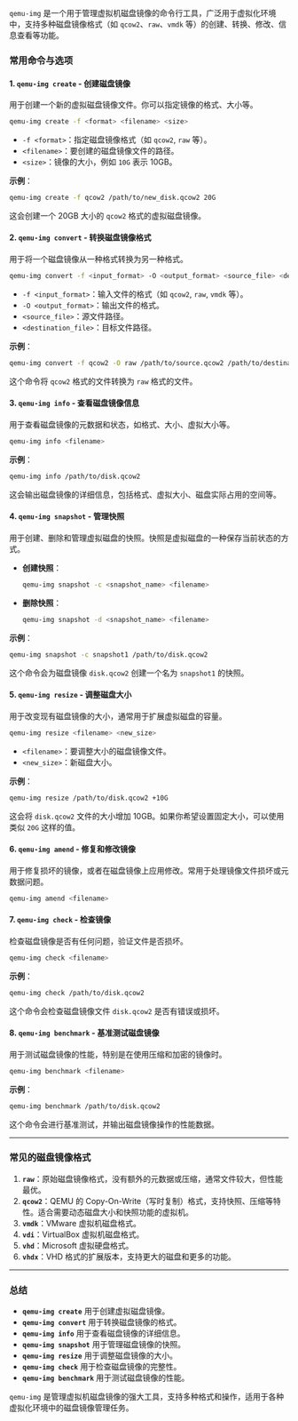 `qemu-img` 是一个用于管理虚拟机磁盘镜像的命令行工具，广泛用于虚拟化环境中，支持多种磁盘镜像格式（如 `qcow2`、`raw`、`vmdk` 等）的创建、转换、修改、信息查看等功能。

### 常用命令与选项

#### 1. **`qemu-img create`** - 创建磁盘镜像
用于创建一个新的虚拟磁盘镜像文件。你可以指定镜像的格式、大小等。

```bash
qemu-img create -f <format> <filename> <size>
```

- `-f <format>`：指定磁盘镜像格式（如 `qcow2`, `raw` 等）。
- `<filename>`：要创建的磁盘镜像文件的路径。
- `<size>`：镜像的大小，例如 `10G` 表示 10GB。

**示例**：
```bash
qemu-img create -f qcow2 /path/to/new_disk.qcow2 20G
```
这会创建一个 20GB 大小的 `qcow2` 格式的虚拟磁盘镜像。

#### 2. **`qemu-img convert`** - 转换磁盘镜像格式
用于将一个磁盘镜像从一种格式转换为另一种格式。

```bash
qemu-img convert -f <input_format> -O <output_format> <source_file> <destination_file>
```

- `-f <input_format>`：输入文件的格式（如 `qcow2`, `raw`, `vmdk` 等）。
- `-O <output_format>`：输出文件的格式。
- `<source_file>`：源文件路径。
- `<destination_file>`：目标文件路径。

**示例**：
```bash
qemu-img convert -f qcow2 -O raw /path/to/source.qcow2 /path/to/destination.raw
```
这个命令将 `qcow2` 格式的文件转换为 `raw` 格式的文件。

#### 3. **`qemu-img info`** - 查看磁盘镜像信息
用于查看磁盘镜像的元数据和状态，如格式、大小、虚拟大小等。

```bash
qemu-img info <filename>
```

**示例**：
```bash
qemu-img info /path/to/disk.qcow2
```
这会输出磁盘镜像的详细信息，包括格式、虚拟大小、磁盘实际占用的空间等。

#### 4. **`qemu-img snapshot`** - 管理快照
用于创建、删除和管理虚拟磁盘的快照。快照是虚拟磁盘的一种保存当前状态的方式。

- **创建快照**：
  ```bash
  qemu-img snapshot -c <snapshot_name> <filename>
  ```

- **删除快照**：
  ```bash
  qemu-img snapshot -d <snapshot_name> <filename>
  ```

**示例**：
```bash
qemu-img snapshot -c snapshot1 /path/to/disk.qcow2
```
这个命令会为磁盘镜像 `disk.qcow2` 创建一个名为 `snapshot1` 的快照。

#### 5. **`qemu-img resize`** - 调整磁盘大小
用于改变现有磁盘镜像的大小，通常用于扩展虚拟磁盘的容量。

```bash
qemu-img resize <filename> <new_size>
```

- `<filename>`：要调整大小的磁盘镜像文件。
- `<new_size>`：新磁盘大小。

**示例**：
```bash
qemu-img resize /path/to/disk.qcow2 +10G
```
这会将 `disk.qcow2` 文件的大小增加 10GB。如果你希望设置固定大小，可以使用类似 `20G` 这样的值。

#### 6. **`qemu-img amend`** - 修复和修改镜像
用于修复损坏的镜像，或者在磁盘镜像上应用修改。常用于处理镜像文件损坏或元数据问题。

```bash
qemu-img amend <filename>
```

#### 7. **`qemu-img check`** - 检查镜像
检查磁盘镜像是否有任何问题，验证文件是否损坏。

```bash
qemu-img check <filename>
```

**示例**：
```bash
qemu-img check /path/to/disk.qcow2
```
这个命令会检查磁盘镜像文件 `disk.qcow2` 是否有错误或损坏。

#### 8. **`qemu-img benchmark`** - 基准测试磁盘镜像
用于测试磁盘镜像的性能，特别是在使用压缩和加密的镜像时。

```bash
qemu-img benchmark <filename>
```

**示例**：
```bash
qemu-img benchmark /path/to/disk.qcow2
```
这个命令会进行基准测试，并输出磁盘镜像操作的性能数据。

---

### 常见的磁盘镜像格式

1. **`raw`**：原始磁盘镜像格式，没有额外的元数据或压缩，通常文件较大，但性能最优。
2. **`qcow2`**：QEMU 的 Copy-On-Write（写时复制）格式，支持快照、压缩等特性。适合需要动态磁盘大小和快照功能的虚拟机。
3. **`vmdk`**：VMware 虚拟机磁盘格式。
4. **`vdi`**：VirtualBox 虚拟机磁盘格式。
5. **`vhd`**：Microsoft 虚拟硬盘格式。
6. **`vhdx`**：VHD 格式的扩展版本，支持更大的磁盘和更多的功能。

---

### 总结

- **`qemu-img create`** 用于创建虚拟磁盘镜像。
- **`qemu-img convert`** 用于转换磁盘镜像的格式。
- **`qemu-img info`** 用于查看磁盘镜像的详细信息。
- **`qemu-img snapshot`** 用于管理磁盘镜像的快照。
- **`qemu-img resize`** 用于调整磁盘镜像的大小。
- **`qemu-img check`** 用于检查磁盘镜像的完整性。
- **`qemu-img benchmark`** 用于测试磁盘镜像的性能。

`qemu-img` 是管理虚拟机磁盘镜像的强大工具，支持多种格式和操作，适用于各种虚拟化环境中的磁盘镜像管理任务。